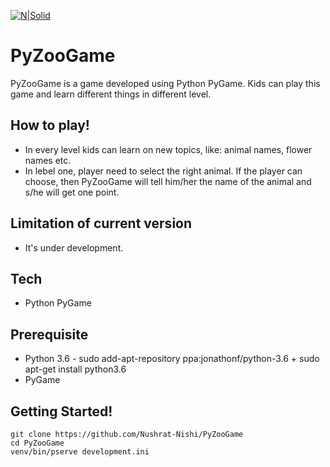 [![N|Solid](https://www.evcomputing.com/wp-content/uploads/2013/04/python_pygame.jpg)]()
# PyZooGame
PyZooGame is a game developed using Python PyGame. Kids can play this game and learn different things in different level. 
## How to play!
  - In every level kids can learn on new topics, like: animal names, flower names etc.
  - In lebel one, player need to select the right animal. If the player can choose, then PyZooGame will tell him/her the name of the animal and s/he will get one point.

## Limitation of current version
  - It's under development.

## Tech
* Python PyGame

## Prerequisite
  - Python 3.6 - sudo add-apt-repository ppa:jonathonf/python-3.6  + sudo apt-get install python3.6
  - PyGame

## Getting Started!
```
git clone https://github.com/Nushrat-Nishi/PyZooGame
cd PyZooGame
venv/bin/pserve development.ini
```